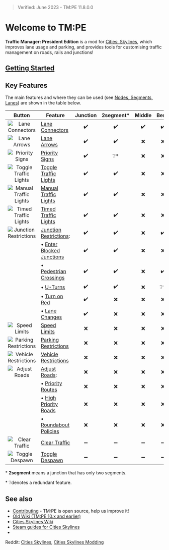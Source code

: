 > Verified: June 2023 - TM:PE 11.8.0.0

# Welcome to TM:PE

**Traffic Manager: President Edition** is a mod
for [Cities: Skylines](https://store.steampowered.com/app/255710/Cities_Skylines), which improves lane usage and
parking, and provides tools for customising traffic management on roads, rails and junctions!

## [Getting Started](Getting-Started.md)

## Key Features

The main features and where they can be used (see [Nodes, Segments, Lanes](Nodes,-Segments,-Lanes.md)) are shown in the
table below.

|                        Button                         | Feature                                                 | Junction | 2segment* | Middle | Bend | Segment |
|:-----------------------------------------------------:|---------------------------------------------------------|:--------:|:---------:|:------:|:----:|:-------:|
|      ![Lane Connectors](btnLaneConnectors.png)       | [Lane Connectors](Lane-Connectors.md)                   |    ✔️    |    ✔️     |   ✔️   |  ✔️  |    ❌    |
|          ![Lane Arrows](btnLaneArrows.png)           | [Lane Arrows](Lane-Arrows.md)                           |    ✔️    |    ✔️     |   ❌    |  ❌   |    ❌    |
|       ![Priority Signs](btnPrioritySigns.png)        | [Priority Signs](Priority-Signs.md)                     |    ✔️    |    ❔*     |   ❌    |  ❌   |    ❌    |
|      ![Toggle Traffic Lights](btnToggleTL.png)       | [Toggle Traffic Lights](Toggle-Traffic-Lights.md)       |    ✔️    |    ✔️     |   ❌    |  ❌   |    ❌    |
|      ![Manual Traffic Lights](btnManualTL.png)       | [Manual Traffic Lights](Manual-Traffic-Lights.md)       |    ✔️    |    ✔️     |   ❌    |  ❌   |    ❌    |
|        ![Timed Traffic Lights](btnTimedTL.png)        | [Timed Traffic Lights](Timed-Traffic-Lights.md)         |    ✔️    |    ✔️     |   ❌    |  ❌   |    ❌    |
| ![Junction Restrictions](btnJunctionRestrictions.png) | [Junction Restrictions](Junction-Restrictions.md):      |    ✔️    |    ✔️     |   ❌    |  ✔️  |    ❌    |
|                                                       | • [Enter Blocked Junctions](Enter-Blocked-Junctions.md) |    ✔️    |    ✔️     |   ❌    |  ❌   |    ❌    |
|                                                       | • [Pedestrian Crossings](Pedestrian-Crossings.md)       |    ✔️    |    ✔️     |   ❌    |  ✔️  |    ❌    |
|                                                       | • [U-Turns](U-Turns.md)                                 |    ✔️    |    ✔️     |   ❌    |  ❔*  |    ❌    |
|                                                       | • [Turn on Red](Turn-on-Red.md)                         |    ✔️    |     ❌     |   ❌    |  ❌   |    ❌    |
|                                                       | • [Lane Changes](Lane-Changes.md)                       |    ✔️    |     ❌     |   ❌    |  ❌   |    ❌    |
|          ![Speed Limits](btnSpeedLimits.png)          | [Speed Limits](Speed-Limits.md)                         |    ❌     |     ❌     |   ❌    |  ❌   |   ✔️    |
|  ![Parking Restrictions](btnParkingRestrictions.png)  | [Parking Restrictions](Parking-Restrictions.md)         |    ❌     |     ❌     |   ❌    |  ❌   |   ✔️    |
|  ![Vehicle Restrictions](btnVehicleRestrictions.png)  | [Vehicle Restrictions](Vehicle-Restrictions.md)         |    ❌     |     ❌     |   ❌    |  ❌   |   ✔️    |
|          ![Adjust Roads](btnAdjustRoads.png)          | [Adjust Roads](Adjust-Roads.md):                        |    ❌     |     ❌     |   ❌    |  ❌   |   ✔️    |
|                                                       | • [Priority Routes](Priority-Routes.md)                 |    ❌     |     ❌     |   ❌    |  ❌   |   ✔️    |
|                                                       | • [High Priority Roads](High-Priority-Roads.md)         |    ❌     |     ❌     |   ❌    |  ❌   |   ✔️    |
|                                                       | • [Roundabout Policies](Roundabout-Policies.md)         |    ❌     |     ❌     |   ❌    |  ❌   |   ✔️    |
|         ![Clear Traffic](btnClearTraffic.png)         | [Clear Traffic](Clear-Traffic.md)                       |    ➖     |     ➖     |   ➖    |  ➖   |    ➖    |
|        ![Toggle Despawn](btnToggleDespawn.png)        | [Toggle Despawn](Toggle-Despawn.md)                     |    ➖     |     ➖     |   ➖    |  ➖   |    ➖    |

\* **2segment** means a junction that has only two segments.

\* ❔denotes a redundant feature.

## See also

* [Contributing](Contributing.md) - TM:PE is open source, help us improve it!
* [Old Wiki (TM:PE 10.x and earlier)](https://tmpe.viathinksoft.com/wiki/)
* [Cities Skylines Wiki](https://skylines.paradoxwikis.com/Cities:_Skylines_Wiki)
* [Steam guides for Cities Skylines](https://steamcommunity.com/app/255710/guides/)
*

Reddit: [Cities Skylines](https://www.reddit.com/r/CitiesSkylines/), [Cities Skylines Modding](https://www.reddit.com/r/CitiesSkylinesModding/)